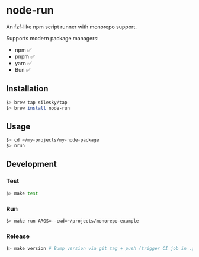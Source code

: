 # node-run

An fzf-like npm script runner with monorepo support.

Supports modern package managers:

- npm ✅
- pnpm ✅
- yarn ✅
- Bun ✅

## Installation

```sh
$> brew tap silesky/tap
$> brew install node-run
```

## Usage

```sh
$> cd ~/my-projects/my-node-package
$> nrun
```

## Development

### Test

```sh
$> make test
```

### Run

```sh
$> make run ARGS=--cwd=~/projects/monorepo-example
```

### Release

```sh
$> make version # Bump version via git tag + push (trigger CI job in .github/workflows)
```
